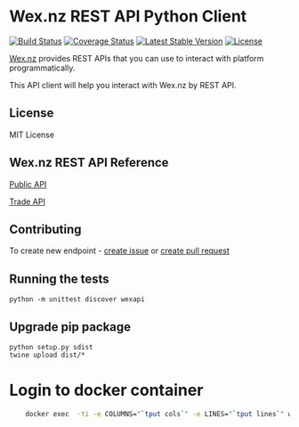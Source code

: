 # Wex.nz REST API Python Client

[![Build Status][testing-image]][testing-link]
[![Coverage Status][coverage-image]][coverage-link]
[![Latest Stable Version][package-image]][package-link]
[![License][license-image]][license-link]


[Wex.nz](https://wex.nz/api/3/docs) provides REST APIs that you can use
 to interact with platform programmatically.

This API client will help you interact with Wex.nz by REST API. 

## License

MIT License


## Wex.nz REST API Reference

[Public API](https://wex.nz/api/3/docs)

[Trade API](https://wex.nz/tapi/docs)


## Contributing
To create new endpoint - [create issue](https://github.com/madmis/wexapi/issues/new) 
or [create pull request](https://github.com/madmis/wexapi/compare)

## Running the tests

    python -m unittest discover wexapi


## Upgrade pip package
    
    python setup.py sdist
    twine upload dist/*


# Login to docker container
```bash
    docker exec  -ti -e COLUMNS="`tput cols`" -e LINES="`tput lines`" wexapi_wexapi_1 bash
```


[testing-link]: https://travis-ci.org/madmis/wexapi
[testing-image]: https://travis-ci.org/madmis/wexapi.svg?branch=master

[coverage-link]: https://coveralls.io/github/madmis/wexapi?branch=master
[coverage-image]: https://coveralls.io/repos/github/madmis/wexapi/badge.svg?branch=master

[package-link]: https://pypi.org/project/wexapi/
[package-image]: https://img.shields.io/pypi/v/wexapi.svg?style=flat-square

[license-image]: https://img.shields.io/github/license/madmis/wexapi.svg
[license-link]: https://github.com/madmis/wexapi/blob/master/LICENSE.TXT
